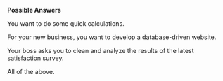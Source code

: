 **Possible Answers**

You want to do some quick calculations.

For your new business, you want to develop a database-driven website.

Your boss asks you to clean and analyze the results of the latest satisfaction survey.

All of the above.
